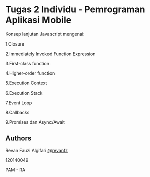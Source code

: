 # Tugas 2 Individu - Pemrograman Aplikasi Mobile

Konsep lanjutan Javascript mengenai:

1.Closure

2.Immediately Invoked Function Expression

3.First-class function

4.Higher-order function

5.Execution Context

6.Execution Stack

7.Event Loop

8.Callbacks

9.Promises dan Async/Await

## Authors

Revan Fauzi Algifari [@revanfz](https://www.github.com/revanfz)

120140049

PAM - RA
